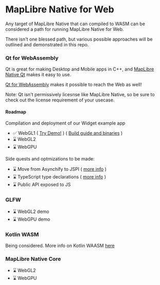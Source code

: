 # MapLibre Native for Web

Any target of MapLibre Native that can compiled to WASM can be considered a path for running MapLibre Native for Web.

There isn't one blessed path, but various possible approaches will be outlined and demonstrated in this repo.

### Qt for WebAssembly

Qt is great for making Desktop and Mobile apps in C++, and [MapLibre Native Qt](https://github.com/maplibre/maplibre-native-qt) makes it easy to use.

[Qt for WebAssembly](https://doc.qt.io/qt-6/wasm.html) makes it possible to reach the Web as well!

Note: Qt isn't permissively licesnse like MapLibre Native, so be sure to check out the license requirement of your usecase.

#### Roadmap
Compilation and deployment of our Widget example app
- ✅ WebGL1 ( [Try Demo!](https://maplibre-native-wasm-dist.pages.dev/qt-opengl2/) ) ( [Build guide and binaries](https://github.com/birkskyum/maplibre-native-wasm-dist/tree/main/qt-opengl2) )
- ⌛ WebGL2
- ⌛ WebGPU

Side quests and optmizations to be made:
- ⌛ Move from Asynchify to JSPI ( [more info](https://v8.dev/blog/jspi) )
- ⌛ TypeScript type declarations ( [more info](https://github.com/emscripten-core/emscripten/blob/main/ChangeLog.md#3157---041024) )
- ⌛ Public API exposed to JS

### GLFW
- ⌛ WebGL2 demo
- ⌛ WebGPU demo

### Kotlin WASM

Being considered. More info on Kotlin WAASM [here](https://kotlinlang.org/docs/wasm-overview.html)

### MapLibre Native Core


- ⌛ WebGL2
- ⌛ WebGPU
